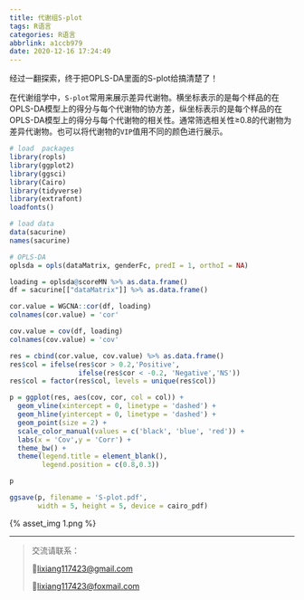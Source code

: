 ```yaml
---
title: 代谢组S-plot
tags: R语言
categories: R语言
abbrlink: a1ccb979
date: 2020-12-16 17:24:49
---
```


经过一翻探索，终于把OPLS-DA里面的S-plot给搞清楚了！

<!-- more -->

在代谢组学中，`S-plot`常用来展示差异代谢物。横坐标表示的是每个样品的在OPLS-DA模型上的得分与每个代谢物的协方差，纵坐标表示的是每个样品的在OPLS-DA模型上的得分与每个代谢物的相关性。通常筛选相关性≥0.8的代谢物为差异代谢物。也可以将代谢物的`VIP`值用不同的颜色进行展示。

```R
# load  packages
library(ropls)
library(ggplot2)
library(ggsci)
library(Cairo)
library(tidyverse)
library(extrafont)
loadfonts()

# load data
data(sacurine)
names(sacurine)

# OPLS-DA
oplsda = opls(dataMatrix, genderFc, predI = 1, orthoI = NA)

loading = oplsda@scoreMN %>% as.data.frame()
df = sacurine[["dataMatrix"]] %>% as.data.frame()

cor.value = WGCNA::cor(df, loading)
colnames(cor.value) = 'cor'

cov.value = cov(df, loading)
colnames(cov.value) = 'cov'

res = cbind(cor.value, cov.value) %>% as.data.frame()
res$col = ifelse(res$cor > 0.2,'Positive',
                 ifelse(res$cor < -0.2, 'Negative','NS'))
res$col = factor(res$col, levels = unique(res$col))

p = ggplot(res, aes(cov, cor, col = col)) +
  geom_vline(xintercept = 0, linetype = 'dashed') +
  geom_hline(yintercept = 0, linetype = 'dashed') +
  geom_point(size = 2) +
  scale_color_manual(values = c('black', 'blue', 'red')) +
  labs(x = 'Cov',y = 'Corr') +
  theme_bw() +
  theme(legend.title = element_blank(),
        legend.position = c(0.8,0.3))

p

ggsave(p, filename = 'S-plot.pdf', 
       width = 5, height = 5, device = cairo_pdf)
```

{% asset_img 1.png %}

---

>交流请联系：
>
>💌lixiang117423@gmail.com
>
>💌lixiang117423@foxmail.com


